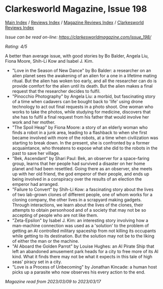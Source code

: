 # Clarkesworld Magazine, Issue 198

[Main Index](../../../README.md) / [Reviews Index](../../README.md) / [Magazine Reviews Index](../README.md) / [Clarkesworld Reviews Index](README.md)

*Issue can be read on-line: <https://clarkesworldmagazine.com/issue_198/>*

*Rating: 4/5*

A better than average issue, with good stories by Bo Balder, Angela Liu, Fiona Moore, Shih-Li Kow and Isabel J. Kim.

- "Love in the Season of New Dance" by Bo Balder: a researcher on an alien planet sees the awakening of an alien for a one in a lifetime mating ritual. But the alien has woken too early, and all the researcher can do is provide comfort for the alien until its death. But the alien makes a final request that the researcher decides to fulfil.
- "Pinocchio Photography" by Angela Liu: a morbid, but fascinating story of a time when cadavers can be bought back to 'life' using drone technology to act out final requests in a photo shoot. One woman who works to take the photos, while studying for medicine, discovers that she has to fulfil a final request from his father that would involve her work and her mother.
- "The Spoil Heap" by Fiona Moore: a story of an elderly woman who finds a robot in a junk area, leading to a flashback to when she first became involved with more of the robots, at a time when civilization was starting to break down. In the present, she is confronted by a former acquaintance, who threatens to expose what she did to the robots in the past to save her village.
- "Bek, Ascendant" by Shari Paul: Bek, an observer for a space-faring group, learns that her people had survived a disaster on her home planet and had been resettled. Going there as an observer, she meets up with her old friend, the god emperor of their people, and ends up being involved in a conspiracy over the results of an election the emperor had arranged.
- "Failure to Convert" by Shih-Li Kow: a fascinating story about the lives of two lab-grown clones of different people, one of whom works for a cloning company, the other lives in a scrapyard making gadgets. Through interactions, we learn about the lives of the clones, their attempts to obtain personhood and of a society that may not be so accepting of people who are not like them.
- "Zeta-Epsilon" by Isabel J. Kim: an interesting story involving how a man-machine connection was used as a 'solution' to the problem of getting an AI controlled military spaceship from not killing its occupants while getting to its destination. But the solution may not be to the liking of either the man or the machine.
- "AI Aboard the Golden Parrot" by Louise Hughes: an AI Pirate Ship that left an abandoned amusement park heads for a city to free more of its AI kind. What it finds there may not be what it expects in this tale of high seas' piracy set in a city.
- "Love is a Process of Unbecoming" by Jonathan Kincade: a human host picks up a parasite who now observes his every action to the end.

*Magazine read from 2023/03/09 to 2023/03/17*

